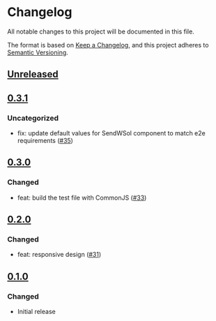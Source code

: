 # Changelog

All notable changes to this project will be documented in this file.

The format is based on [Keep a Changelog](https://keepachangelog.com/en/1.0.0/),
and this project adheres to [Semantic Versioning](https://semver.org/spec/v2.0.0.html).

## [Unreleased]

## [0.3.1]

### Uncategorized

- fix: update default values for SendWSol component to match e2e requirements ([#35](https://github.com/MetaMask/test-dapp-solana/pull/35))

## [0.3.0]

### Changed

- feat: build the test file with CommonJS ([#33](https://github.com/MetaMask/test-dapp-solana/pull/33))

## [0.2.0]

### Changed

- feat: responsive design ([#31](https://github.com/MetaMask/test-dapp-solana/pull/31))

## [0.1.0]

### Changed

- Initial release

[Unreleased]: https://github.com/MetaMask/test-dapp-solana/compare/v0.3.1...HEAD
[0.3.1]: https://github.com/MetaMask/test-dapp-solana/compare/v0.3.0...v0.3.1
[0.3.0]: https://github.com/MetaMask/test-dapp-solana/compare/v0.2.0...v0.3.0
[0.2.0]: https://github.com/MetaMask/test-dapp-solana/compare/v0.1.0...v0.2.0
[0.1.0]: https://github.com/MetaMask/test-dapp-solana/releases/tag/v0.1.0
